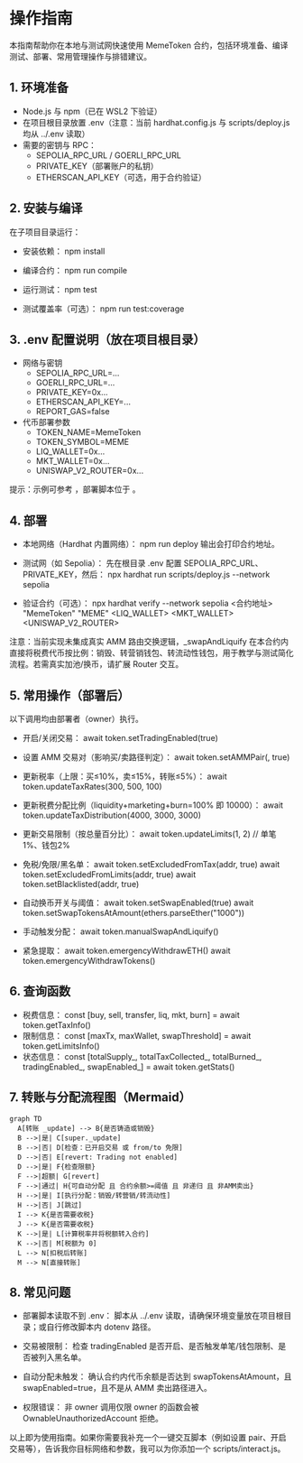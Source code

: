 # 操作指南

本指南帮助你在本地与测试网快速使用 MemeToken 合约，包括环境准备、编译测试、部署、常用管理操作与排错建议。

## 1. 环境准备
- Node.js 与 npm（已在 WSL2 下验证）
- 在项目根目录放置 .env（注意：当前 hardhat.config.js 与 scripts/deploy.js 均从 ../.env 读取）
- 需要的密钥与 RPC：
  - SEPOLIA_RPC_URL / GOERLI_RPC_URL
  - PRIVATE_KEY（部署账户的私钥）
  - ETHERSCAN_API_KEY（可选，用于合约验证）

## 2. 安装与编译
在子项目目录运行：

- 安装依赖：
  npm install

- 编译合约：
  npm run compile

- 运行测试：
  npm test

- 测试覆盖率（可选）：
  npm run test:coverage

## 3. .env 配置说明（放在项目根目录）
- 网络与密钥
  - SEPOLIA_RPC_URL=...
  - GOERLI_RPC_URL=...
  - PRIVATE_KEY=0x...
  - ETHERSCAN_API_KEY=...
  - REPORT_GAS=false
- 代币部署参数
  - TOKEN_NAME=MemeToken
  - TOKEN_SYMBOL=MEME
  - LIQ_WALLET=0x...
  - MKT_WALLET=0x...
  - UNISWAP_V2_ROUTER=0x...

提示：示例可参考 <mcfile name=".env.example" path="/home/dylan/project/client/meme/.env.example"></mcfile>，部署脚本位于 <mcfile name="deploy.js" path="/home/dylan/project/client/meme/scripts/deploy.js"></mcfile>。

## 4. 部署
- 本地网络（Hardhat 内置网络）：
  npm run deploy
  输出会打印合约地址。

- 测试网（如 Sepolia）：
  先在根目录 .env 配置 SEPOLIA_RPC_URL、PRIVATE_KEY，然后：
  npx hardhat run scripts/deploy.js --network sepolia

- 验证合约（可选）：
  npx hardhat verify --network sepolia <合约地址> "MemeToken" "MEME" <LIQ_WALLET> <MKT_WALLET> <UNISWAP_V2_ROUTER>

注意：当前实现未集成真实 AMM 路由交换逻辑，_swapAndLiquify 在本合约内直接将税费代币按比例：销毁、转营销钱包、转流动性钱包，用于教学与测试简化流程。若需真实加池/换币，请扩展 Router 交互。

## 5. 常用操作（部署后）
以下调用均由部署者（owner）执行。

- 开启/关闭交易：
  await token.setTradingEnabled(true)

- 设置 AMM 交易对（影响买/卖路径判定）：
  await token.setAMMPair(<pair>, true)

- 更新税率（上限：买≤10%，卖≤15%，转账≤5%）：
  await token.updateTaxRates(300, 500, 100)

- 更新税费分配比例（liquidity+marketing+burn=100% 即 10000）：
  await token.updateTaxDistribution(4000, 3000, 3000)

- 更新交易限制（按总量百分比）：
  await token.updateLimits(1, 2) // 单笔1%、钱包2%

- 免税/免限/黑名单：
  await token.setExcludedFromTax(addr, true)
  await token.setExcludedFromLimits(addr, true)
  await token.setBlacklisted(addr, true)

- 自动换币开关与阈值：
  await token.setSwapEnabled(true)
  await token.setSwapTokensAtAmount(ethers.parseEther("1000"))

- 手动触发分配：
  await token.manualSwapAndLiquify()

- 紧急提取：
  await token.emergencyWithdrawETH()
  await token.emergencyWithdrawTokens(<erc20>)

## 6. 查询函数
- 税费信息：
  const [buy, sell, transfer, liq, mkt, burn] = await token.getTaxInfo()
- 限制信息：
  const [maxTx, maxWallet, swapThreshold] = await token.getLimitsInfo()
- 状态信息：
  const [totalSupply_, totalTaxCollected_, totalBurned_, tradingEnabled_, swapEnabled_] = await token.getStats()

## 7. 转账与分配流程图（Mermaid）
```mermaid
graph TD
  A[转账 _update] --> B{是否铸造或销毁}
  B -->|是| C[super._update]
  B -->|否| D[检查：已开启交易 或 from/to 免限]
  D -->|否| E[revert: Trading not enabled]
  D -->|是| F{检查限额}
  F -->|超额| G[revert]
  F -->|通过| H{可自动分配 且 合约余额>=阈值 且 非递归 且 非AMM卖出}
  H -->|是| I[执行分配：销毁/转营销/转流动性]
  H -->|否| J[跳过]
  I --> K{是否需要收税}
  J --> K{是否需要收税}
  K -->|是| L[计算税率并将税额转入合约]
  K -->|否| M[税额为 0]
  L --> N[扣税后转账]
  M --> N[直接转账]
```

## 8. 常见问题
- 部署脚本读取不到 .env：
  脚本从 ../.env 读取，请确保环境变量放在项目根目录；或自行修改脚本内 dotenv 路径。

- 交易被限制：
  检查 tradingEnabled 是否开启、是否触发单笔/钱包限制、是否被列入黑名单。

- 自动分配未触发：
  确认合约内代币余额是否达到 swapTokensAtAmount，且 swapEnabled=true，且不是从 AMM 卖出路径进入。

- 权限错误：
  非 owner 调用仅限 owner 的函数会被 OwnableUnauthorizedAccount 拒绝。

以上即为使用指南。如果你需要我补充一个一键交互脚本（例如设置 pair、开启交易等），告诉我你目标网络和参数，我可以为你添加一个 scripts/interact.js。